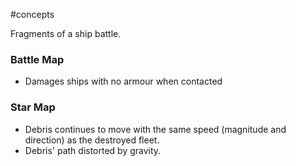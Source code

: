 #concepts 

Fragments of a ship battle.
### Battle Map
- Damages ships with no armour when contacted
### Star Map
- Debris continues to move with the same speed (magnitude and direction) as the destroyed fleet.
- Debris' path distorted by gravity.